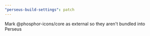 ```yaml
---
"perseus-build-settings": patch
---
```


Mark @phosphor-icons/core as external so they aren't bundled into Perseus
